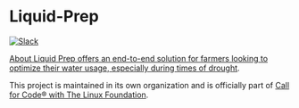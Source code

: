 # Liquid-Prep

[![Slack](https://img.shields.io/static/v1?label=Slack&message=%23liquid-prep&color=blue)](https://callforcode.org/slack)

[About
Liquid Prep offers an end-to-end solution for farmers looking to optimize their water usage, especially during times of drought](https://github.com/Liquid-Prep). 

This project is maintained in its own organization and is officially part of [Call for Code® with The Linux Foundation](https://www.linuxfoundation.org/projects/call-for-code/).
